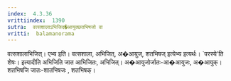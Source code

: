 ```yaml
---
index:  4.3.36
vrittiindex:  1390
sutra:  वत्सशालाऽभिजिद�आयुक्छतभिषजो वा
vritti:  balamanorama 
---
```


वत्सशालाभिजित्। एभ्य इति। वत्सशाला, अभिजित्, अ�आयुज्, शतभिषज् इत्येभ्य इत्यर्थः। `परस्ये'ति शेषः। इत्यादीति अभिजिति जात आभिजितः, अभिजित्। अ�आयुजोर्जातः-आ�आयुजः, अ�आयुक्। शतभिषजि जातः-शातभिषजः , शतभिषक्। 

